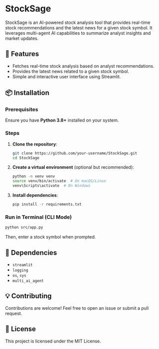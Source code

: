 # StockSage

StockSage is an AI-powered stock analysis tool that provides real-time stock recommendations and the latest news for a given stock symbol. It leverages multi-agent AI capabilities to summarize analyst insights and market updates.

## 🚀 Features
- Fetches real-time stock analysis based on analyst recommendations.
- Provides the latest news related to a given stock symbol.
- Simple and interactive user interface using Streamlit.

## 📦 Installation
### Prerequisites
Ensure you have **Python 3.8+** installed on your system.

### Steps
1. **Clone the repository**:
   ```bash
   git clone https://github.com/your-username/StockSage.git
   cd StockSage
   ```
2. **Create a virtual environment** (optional but recommended):
   ```bash
   python -m venv venv
   source venv/bin/activate  # On macOS/Linux
   venv\Scripts\activate  # On Windows
   ```
3. **Install dependencies**:
   ```bash
   pip install -r requirements.txt
   ```

### Run in Terminal (CLI Mode)
```bash
python src/app.py
```
Then, enter a stock symbol when prompted.

## 🤖 Dependencies
- `streamlit`
- `logging`
- `os`, `sys`
- `multi_ai_agent`

## 💡 Contributing
Contributions are welcome! Feel free to open an issue or submit a pull request.

## 📜 License
This project is licensed under the MIT License.


